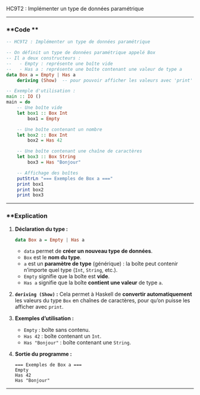HC9T2 : Implémenter un type de données paramétrique


---

###  **Code **

```haskell
-- HC9T2 : Implémenter un type de données paramétrique

-- On définit un type de données paramétrique appelé Box
-- Il a deux constructeurs :
--   - Empty : représente une boîte vide
--   - Has a : représente une boîte contenant une valeur de type a
data Box a = Empty | Has a
    deriving (Show)  -- pour pouvoir afficher les valeurs avec 'print'

-- Exemple d'utilisation :
main :: IO ()
main = do
    -- Une boîte vide
    let box1 :: Box Int
        box1 = Empty

    -- Une boîte contenant un nombre
    let box2 :: Box Int
        box2 = Has 42

    -- Une boîte contenant une chaîne de caractères
    let box3 :: Box String
        box3 = Has "Bonjour"

    -- Affichage des boîtes
    putStrLn "=== Exemples de Box a ==="
    print box1
    print box2
    print box3
```

---

###  **Explication 

1. **Déclaration du type :**

   ```haskell
   data Box a = Empty | Has a
   ```

   * `data` permet de **créer un nouveau type de données**.
   * `Box` est le **nom du type**.
   * `a` est un **paramètre de type** (générique) : la boîte peut contenir n’importe quel type (`Int`, `String`, etc.).
   * `Empty` signifie que la boîte est **vide**.
   * `Has a` signifie que la boîte **contient une valeur** de type `a`.

2. **`deriving (Show)` :**
   Cela permet à Haskell de **convertir automatiquement** les valeurs du type `Box` en chaînes de caractères, pour qu’on puisse les afficher avec `print`.

3. **Exemples d’utilisation :**

   * `Empty` : boîte sans contenu.
   * `Has 42` : boîte contenant un `Int`.
   * `Has "Bonjour"` : boîte contenant une `String`.

4. **Sortie du programme :**

   ```
   === Exemples de Box a ===
   Empty
   Has 42
   Has "Bonjour"
   ```

---
